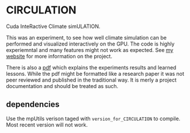 # CIRCULATION
Cuda InteRactive Climate simULATION.

This was an experiment, to see how well climate simulation can be performed and visualized interactively on the GPU.
The code is highly experiemntal and many features might not work as expected. See [my website](https://hschwane.github.io/projects/CIRCULATION) for more information on the project. 

There is also a [pdf](https://hschwane.github.io/assets/pdf/schwanekamp2020interactiveMeteorology.pdf) which explains the experiments results and learned lessons. While the pdf might be formatted like a research paper it was not peer reviewed and published in the traditional way. It is merly a project documentation and should be treated as such.

## dependencies
Use the mpUtils verison taged with `version_for_CIRCULATION` to compile. Most recent version will not work.
